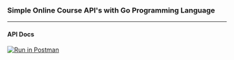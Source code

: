 ### Simple Online Course API's with Go Programming Language

---
#### API Docs
[![Run in Postman](https://run.pstmn.io/button.svg)](https://app.getpostman.com/run-collection/673522-c5f17da1-4c8f-48b7-8a2b-dc96a0afd715?action=collection%2Ffork&source=rip_markdown&collection-url=entityId%3D673522-c5f17da1-4c8f-48b7-8a2b-dc96a0afd715%26entityType%3Dcollection%26workspaceId%3D2144b427-8599-4339-8a1f-3449259975fe)
